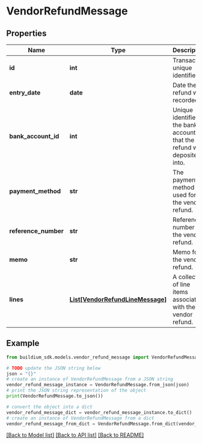 # VendorRefundMessage


## Properties

Name | Type | Description | Notes
------------ | ------------- | ------------- | -------------
**id** | **int** | Transaction unique identifier. | [optional] 
**entry_date** | **date** | Date the refund was recorded. | [optional] 
**bank_account_id** | **int** | Unique identifier of the bank account that the refund was deposited into. | [optional] 
**payment_method** | **str** | The payment method used for the vendor refund. | [optional] 
**reference_number** | **str** | Reference number for the vendor refund. | [optional] 
**memo** | **str** | Memo for the vendor refund. | [optional] 
**lines** | [**List[VendorRefundLineMessage]**](VendorRefundLineMessage.md) | A collection of line items associated with the vendor refund. | [optional] 

## Example

```python
from buildium_sdk.models.vendor_refund_message import VendorRefundMessage

# TODO update the JSON string below
json = "{}"
# create an instance of VendorRefundMessage from a JSON string
vendor_refund_message_instance = VendorRefundMessage.from_json(json)
# print the JSON string representation of the object
print(VendorRefundMessage.to_json())

# convert the object into a dict
vendor_refund_message_dict = vendor_refund_message_instance.to_dict()
# create an instance of VendorRefundMessage from a dict
vendor_refund_message_from_dict = VendorRefundMessage.from_dict(vendor_refund_message_dict)
```
[[Back to Model list]](../README.md#documentation-for-models) [[Back to API list]](../README.md#documentation-for-api-endpoints) [[Back to README]](../README.md)


